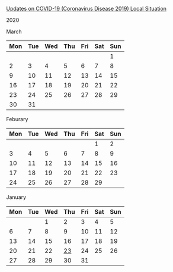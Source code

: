 [Updates on COVID-19 (Coronavirus Disease 2019) Local Situation](https://www.moh.gov.sg/covid-19)

2020

March

| Mon | Tue | Wed | Thu | Fri | Sat | Sun |
| - | - | - | - | - | - | - |
| | | | | | | 1 |
| 2 | 3 | 4 | 5 | 6 | 7 | 8 |
| 9 | 10 | 11 | 12 | 13 | 14 | 15 |
| 16 | 17 | 18 | 19 | 20 | 21 | 22 |
| 23 | 24 | 25 | 26 | 27 | 28 | 29 |
| 30 | 31 |

Feburary

| Mon | Tue | Wed | Thu | Fri | Sat | Sun |
| - | - | - | - | - | - | - |
| | | | | | 1 | 2 |
| 3 | 4 | 5 | 6 | 7 | 8 | 9 |
| 10 | 11 | 12 | 13 | 14 | 15 | 16 |
| 17 | 18 | 19 | 20 | 21 | 22 | 23 |
| 24 | 25 | 26 | 27 | 28 | 29 |

January

| Mon | Tue | Wed | Thu | Fri | Sat | Sun |
| - | - | - | - | - | - | - |
| | | 1 | 2 | 3 | 4 | 5 |
| 6 | 7 | 8 | 9 | 10 | 11 | 12 |
| 13 | 14 | 15 | 16 | 17 | 18 | 19 |
| 20 | 21 | 22 | [23](cases/0123.md) | 24 | 25 | 26 |
| 27 | 28 | 29 | 30 | 31 |

